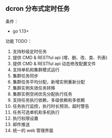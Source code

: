 dcron 分布式定时任务
---
条件：
- go 1.13+


功能 TODO：
1. 支持秒级定时任务
2. 提供 CMD & RESTful api (增、删、改、查、列表)
3. 提供 CMD & RESTful api 动态修改配置文件
4. 支持单机和集群模式运行
5. 集群任务同步
6. 集群任务平均分配，新增实例重新分配
7. 集群实例失效任务转移
8. 集群实例空闲优先分配执行任务
9. 支持任务执行依赖，多级依赖和多依赖
10. 任务执行监控，执行时长预测，超时警告
11. 任务可选单机和多机执行
12. 执行权限设置
13. 邮件推送
14. 统一的 web 管理界面

